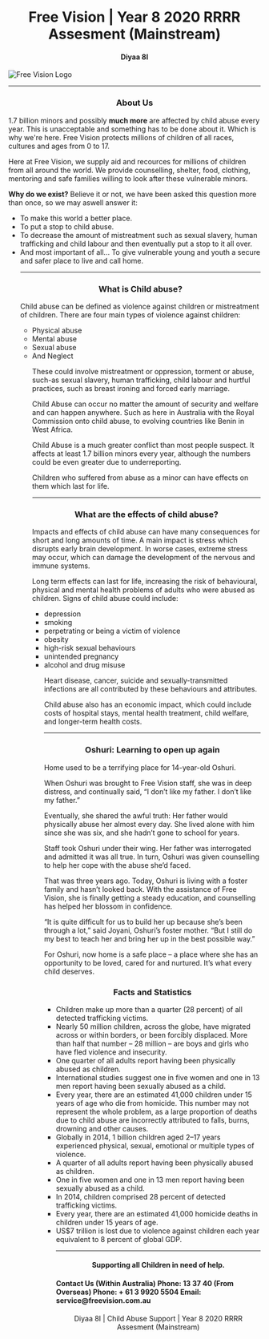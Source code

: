 <h1 align="center">
   Free Vision  | Year 8 2020 RRRR Assesment (Mainstream)
    <h4 align="center">Diyaa 8I</h4>
</h1>

<img src="https://i.pinimg.com/564x/a2/d3/61/a2d361fdeb9a2ce800c4acbe84a437f0.jpg" alt="Free Vision Logo">

<hr>

<h3 align="center">
About Us
</h3>

<p align="left">
1.7 billion minors and possibly <b>much more</b> are affected by child abuse every year. This is unacceptable and something has to be done about it. Which is why we're here. Free Vision protects millions of children of all races, cultures and ages from 0 to 17.


<p>Here at Free Vision, we supply aid and recources for millions of children from all around the world. We provide counselling, shelter, food, clothing, mentoring and safe families willing to look after these vulnerable minors.

<p><b>Why do we exist?</b>
Believe it or not, we have been asked this question more than once, so we may aswell answer it:

<ul>
<li> To make this world a better place.
<li> To put a stop to child abuse.
<li> To decrease the amount of mistreatment such as sexual slavery, human trafficking and child labour and then eventually put a stop to it all over.
<li> And most important of all... To give vulnerable young and youth a secure and safer place to live and call home.

<hr>

<h3 align="center">
What is Child abuse?
</h3>

<p align="left">
Child abuse can be defined as violence against children or mistreatment of children. There are four main types of violence against children:

<ul>
<li>Physical abuse
<li>Mental abuse
<li>Sexual abuse
<li>And Neglect
<p>    

<p>
These could involve mistreatment or oppression, torment or abuse, such-as sexual slavery, human trafficking, child labour and hurtful practices, such as breast ironing and forced early marriage.</p>

<p>Child Abuse can occur no matter the amount of security and welfare and can happen anywhere. Such as here in Australia with the Royal Commission onto child abuse, to evolving countries like Benin in West Africa.</p>

<p>Child Abuse is a much greater conflict than most people suspect. It affects at least 1.7 billion minors every year, although the numbers could be even greater due to underreporting.</p>

<p>Children who suffered from abuse as a minor can have effects on them which last for life.</p>


<hr>

<h3 align="center">
What are the effects of child abuse?
</h3>

<p align="left">
Impacts and effects of child abuse can have many consequences for short and long amounts of time. A main impact is stress which disrupts early brain development. In worse cases, extreme stress may occur, which can damage the development of the nervous and immune systems.</p>

<p>Long term effects can last for life, increasing the risk of behavioural, physical and mental health problems of adults who were abused as children. Signs of child abuse could include:

<ul>
<li>depression
<li>smoking
<li>perpetrating or being a victim of violence
<li>obesity
<li>high-risk sexual behaviours
<li>unintended pregnancy
<li>alcohol and drug misuse
<p>    

<p>
Heart disease, cancer, suicide and sexually-transmitted infections are all contributed by these behaviours and attributes.</p>

<p>Child abuse also has an economic impact, which could include costs of hospital stays, mental health treatment, child welfare, and longer-term health costs.</p>


<hr>

<h3 align="center">
Oshuri: Learning to open up again
</h3>

<p>Home used to be a terrifying place for 14-year-old Oshuri.

<p>When Oshuri was brought to Free Vision staff, she was in deep distress, and continually said, “I don’t like my father. I don’t like my father.”

<p>Eventually, she shared the awful truth: Her father would physically abuse her almost every day. She lived alone with him since she was six, and she hadn’t gone to school for years.

<p>Staff took Oshuri under their wing. Her father was interrogated and admitted it was all true. In turn, Oshuri was given counselling to help her cope with the abuse she’d faced.

<p>That was three years ago. Today, Oshuri is living with a foster family and hasn’t looked back. With the assistance of Free Vision, she is finally getting a steady education, and counselling has helped her blossom in confidence.

<p>“It is quite difficult for us to build her up because she’s been through a lot,” said Joyani, Oshuri’s foster mother. “But I still do my best to teach her and bring her up in the best possible way.”

<p>For Oshuri, now home is a safe place – a place where she has an opportunity to be loved, cared for and nurtured. It’s what every child deserves.

<h3 align="center">
Facts and Statistics
</h3>

<ul align="left">
<li>Children make up more than a quarter (28 percent) of all detected trafficking victims. 
<li>Nearly 50 million children, across the globe, have migrated across or within borders, or been forcibly displaced. More than half that number – 28 million – are boys and girls who have fled violence and insecurity. 
<li>One quarter of all adults report having been physically abused as children.
<li>International studies suggest one in five women and one in 13 men report having been sexually abused as a child.
<li>Every year, there are an estimated 41,000 children under 15 years of age who die from homicide. This number may not represent the whole problem, as a large proportion of deaths due to child abuse are incorrectly attributed to falls, burns, drowning and other causes.
<li>Globally in 2014, 1 billion children aged 2–17 years experienced physical, sexual, emotional or multiple types of violence.
<li>A quarter of all adults report having been physically abused as children.
<li>One in five women and one in 13 men report having been sexually abused as a child.
<li>In 2014, children comprised 28 percent of detected trafficking victims.
<li>Every year, there are an estimated 41,000 homicide deaths in children under 15 years of age.
<li>US$7 trillion is lost due to violence against children each year equivalent to 8 percent of global GDP.


<hr>

<h4 align="center">
Supporting all Children in need of help.
</h4>

<h4 align="left">
<b>Contact Us</b>
<b>(Within Australia) </b>Phone: 13 37 40
<b>(From Overseas) </b>Phone: + 61 3 9920 5504
Email: service@freevision.com.au
</h4>

 <p align="center">
 Diyaa 8I | Child Abuse Support | Year 8 2020 RRRR Assesment (Mainstream)